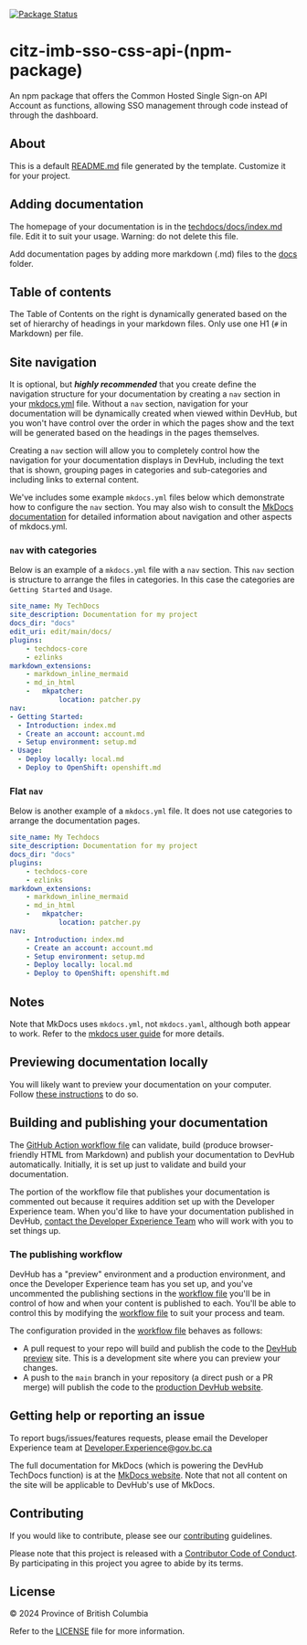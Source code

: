[![Package Status](https://github.com/bcgov/citz-imb-sso-css-api/actions/workflows/publish.yaml/badge.svg)](https://github.com/bcgov/citz-imb-sso-css-api/actions/workflows/publish.yaml)


# citz-imb-sso-css-api-(npm-package)

An npm package that offers the Common Hosted Single Sign-on API Account as functions, allowing SSO management through code instead of through the dashboard.

## About

This is a default [README.md](README.md) file generated by the template. Customize it for your project.


## Adding documentation

The homepage of your documentation is in the [techdocs/docs/index.md](techdocs/docs/index.md) file. Edit it to suit your usage. Warning: do not delete this file. 

Add documentation pages by  adding more markdown (.md) files to the [docs](techdocs/docs) folder.

## Table of contents

The Table of Contents on the right is dynamically generated based on the set of hierarchy
of headings in your markdown files. Only use one H1 (`#` in Markdown) per file.

## Site navigation

It is optional, but ***highly recommended*** that you create define the navigation structure for your documentation by creating a `nav` section in your [mkdocs.yml](mkdocs.yml) file. Without a `nav` section,  navigation for your documentation will be dynamically created when viewed within DevHub, but you won't have control over the order in which the pages show and the text will be generated based on the headings in the pages themselves.

Creating a `nav` section will allow you to completely control how the navigation for your documentation displays in DevHub, including the text that is shown, grouping pages in categories and sub-categories and including links to external content.

We've includes some example `mkdocs.yml` files below which demonstrate how to configure the `nav` section. You may also wish to consult the [MkDocs documentation](https://www.mkdocs.org/user-guide/writing-your-docs/#configure-pages-and-navigation) for detailed information about navigation and other aspects of mkdocs.yml.

### `nav` with categories

Below is an example of a `mkdocs.yml` file with a `nav` section. This `nav` section is structure to arrange the files in categories. In this case the categories are `Getting Started` and `Usage`.

```yaml
site_name: My TechDocs
site_description: Documentation for my project
docs_dir: "docs"
edit_uri: edit/main/docs/
plugins:
    - techdocs-core
    - ezlinks
markdown_extensions:
    - markdown_inline_mermaid
    - md_in_html
    -   mkpatcher:
            location: patcher.py
nav:
- Getting Started:
  - Introduction: index.md
  - Create an account: account.md
  - Setup environment: setup.md
- Usage:
  - Deploy locally: local.md 
  - Deploy to OpenShift: openshift.md
```

### Flat `nav`

Below is another example of a `mkdocs.yml` file. It does not use categories to arrange the documentation pages.

```yaml
site_name: My Techdocs
site_description: Documentation for my project
docs_dir: "docs"
plugins:
    - techdocs-core
    - ezlinks
markdown_extensions:
    - markdown_inline_mermaid
    - md_in_html
    -   mkpatcher:
            location: patcher.py
nav:
    - Introduction: index.md
    - Create an account: account.md
    - Setup environment: setup.md
    - Deploy locally: local.md
    - Deploy to OpenShift: openshift.md
```

## Notes

Note that MkDocs uses `mkdocs.yml`, not `mkdocs.yaml`, although both appear to work.
Refer to the [mkdocs user guide](https://www.mkdocs.org/user-guide/configuration/) for more details.

## Previewing documentation locally

You will likely want to preview your documentation on your computer. Follow [these instructions](https://github.com/bcgov/devhub-techdocs-publish/blob/main/docs/index.md#how-to-use-the-docker-image-to-preview-content-locally) to do so.

## Building and publishing your documentation

The [GitHub Action workflow file](.github/workflows/publish.yaml) can validate, build (produce browser-friendly HTML from Markdown) and publish your documentation to DevHub automatically.  Initially, it is set up just to validate and build your documentation. 

The portion of the workflow file that publishes your documentation is commented out because it requires addition set up with the Developer Experience team. When you'd like to have your documentation published in DevHub, [contact the Developer Experience Team](mailto:developer.experience@gov.bc.ca) who will work with you to set things up. 

### The publishing workflow

DevHub has a "preview" environment and a production environment, and once the Developer Experience team has you set up, and you've uncommented the publishing sections in the [workflow file](.github/workflows/publish.yaml) you'll be in control of how and when your content is published to each. You'll be able to control this by modifying the [workflow file](.github/workflows/publish.yaml) to suit your process and team.

The configuration provided in the [workflow file](.github/workflows/publish.yaml) behaves as follows: 

* A pull request to your repo will build and publish the code to the [DevHub preview](https://dev.developer.gov.bc.ca) site. This is a development site where you can preview your changes.
* A push to the `main` branch in your repository (a direct push or a PR merge) will publish the code to the [production DevHub website](http://developer.gov.bc.ca).

## Getting help or reporting an issue

To report bugs/issues/features requests, please email the Developer Experience team at [Developer.Experience@gov.bc.ca](mailto:Developer.Experience@gov.bc.ca)

The full documentation for MkDocs (which is powering the DevHub TechDocs function) is at the [MkDocs website](https://www.mkdocs.org/user-guide/writing-your-docs/). Note that not all content on the site will be applicable to DevHub's use of MkDocs.

## Contributing
If you would like to contribute, please see our [contributing](CONTRIBUTING.md) guidelines.

Please note that this project is released with a [Contributor Code of Conduct](CODE-OF-CONDUCT.md). By participating in this project you agree to abide by its terms.

## License

© 2024 Province of British Columbia

Refer to the [LICENSE](LICENSE.md) file for more information.

